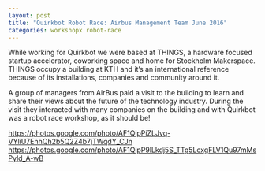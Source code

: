 ```yaml
---
layout: post
title: "Quirkbot Robot Race: Airbus Management Team June 2016"
categories: workshopx robot-race
---
```


While working for Quirkbot we were based at THINGS, a hardware focused startup accelerator, coworking space and home for Stockholm Makerspace. THINGS occupy a building at KTH and it’s an international reference because of its installations, companies and community around it.

A group of managers from AirBus paid a visit to the building to learn and share their views about the future of the technology industry. During the visit they interacted with many companies on the building and with Quirkbot was a robot race workshop, as it should be!

https://photos.google.com/photo/AF1QipPiZLJvq-VYliU7EnhQh2b5Q2Z4b7jTWqdY_CJn
https://photos.google.com/photo/AF1QipP9lLkdj5S_TTg5LcxgFLV1Qu97mMsPyld_A-wB
